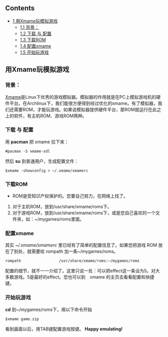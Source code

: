 ## Contents

*   [1 用Xmame玩模拟游戏](#.E7.94.A8Xmame.E7.8E.A9.E6.A8.A1.E6.8B.9F.E6.B8.B8.E6.88.8F)
    *   [1.1 背景：](#.E8.83.8C.E6.99.AF.EF.BC.9A)
    *   [1.2 下载 与 配置](#.E4.B8.8B.E8.BD.BD_.E4.B8.8E_.E9.85.8D.E7.BD.AE)
    *   [1.3 下载ROM](#.E4.B8.8B.E8.BD.BDROM)
    *   [1.4 配置xmame](#.E9.85.8D.E7.BD.AExmame)
    *   [1.5 开始玩游戏](#.E5.BC.80.E5.A7.8B.E7.8E.A9.E6.B8.B8.E6.88.8F)

## 用Xmame玩模拟游戏

### 背景：

[Xmame](http://x.mame.net)是Linux下优秀的游戏模拟器。模拟器的作用就是在PC上模拟游戏机的硬件平台。在Archlinux下，我们能很方便得到经过优化的xmame。有了模拟器，我们还需要ROM，才能玩游戏。如果说模拟器提供硬件平台，那ROM就运行在此之上的软件，有主机ROM、游戏ROM两种。

### 下载 与 配置

用 **pacman** 把 xmame 拉下来：

```
#pacman -S xmame-sdl

```

然后 **su** 到普通用户，生成配置文件：

```
$xmame -showconfig > ~/.xmame/xmamerc

```

### 下载ROM

*   ROM是受知识产权保护的。您要自己努力，在网络上找了。

1.  对于主机ROM，放到/usr/share/xmame/roms下。
2.  对于游戏ROM，放到/usr/share/xmame/roms下，或是您自己喜欢的一个文件夹，如：~/mygames/roms里面。

### 配置xmame

其实 _~/.xmame/xmamerc_ 里已经有了简单的配置信息了。如果您把游戏 ROM 放在了别处，就需要给 rompath 加一条~/mygames/roms。

```
rompath                 /usr/share/xmame/roms:~/mygames/roms

```

配置的细节，就不一一介绍了。这里只说一处：可以把effect这一条设为5。对大多数游戏。5是最好的effect。您也可以到　xmame 的主页去看看配置和快捷键。

### 开始玩游戏

**cd** 到~/mygames/roms下，用以下命令开始

```
$xmame game.zip 

```

看到画面以后，用TAB键配置游戏按键。 **Happy emulating!**